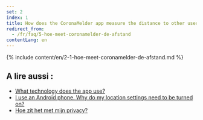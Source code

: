 ```yaml
---
set: 2
index: 1
title: How does the CoronaMelder app measure the distance to other users of the app?
redirect_from: 
  - /fr/faq/5-hoe-meet-coronamelder-de-afstand
contentLang: en
---
```

{% include content/en/2-1-hoe-meet-coronamelder-de-afstand.md %}

## A lire aussi :

- [What technology does the app use?](/{{page.lang}}/faq/2-6-hoe-werkt-de-app-technisch-precies) 
- [I use an Android phone. Why do my location settings need to be turned on?](/{{page.lang}}/faq/2-4-waarom-moeten-de-locatie-instellingen-aanstaan-op-android)
- [Hoe zit het met mijn privacy?](/{{page.lang}}/faq/2-8-hoe-zit-het-met-mijn-privacy)

